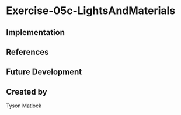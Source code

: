 # Exercise-05c-LightsAndMaterials


## Implementation

## References

## Future Development

## Created by
Tyson Matlock
